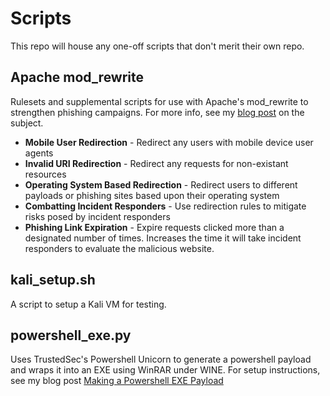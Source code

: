 # Scripts

This repo will house any one-off scripts that don't merit their own repo.

## Apache mod_rewrite
Rulesets and supplemental scripts for use with Apache's mod_rewrite to strengthen phishing campaigns. For more info, see my [blog post](https://bluescreenofjeff.com/2016-03-22-strengthen-your-phishing-with-apache-mod_rewrite-and-mobile-user-redirection/) on the subject.
* **Mobile User Redirection** - Redirect any users with mobile device user agents
* **Invalid URI Redirection** - Redirect any requests for non-existant resources
* **Operating System Based Redirection** - Redirect users to different payloads or phishing sites based upon their operating system
* **Combatting Incident Responders** - Use redirection rules to mitigate risks posed by incident responders
* **Phishing Link Expiration** - Expire requests clicked more than a designated number of times. Increases the time it will take incident responders to evaluate the malicious website.

## kali_setup.sh
A script to setup a Kali VM for testing.

## powershell_exe.py
Uses TrustedSec's Powershell Unicorn to generate a powershell payload and wraps it into an EXE using WinRAR under WINE. For setup instructions, see my blog post [Making a Powershell EXE Payload](https://bluescreenofjeff.com/2015-05-13-making-a-powershell-exe-payload/)